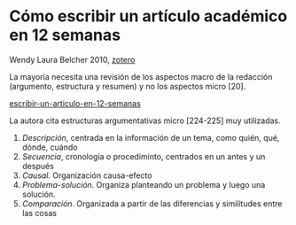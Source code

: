 # Cómo escribir un artículo académico en 12 semanas

Wendy Laura Belcher 2010, [zotero](zotero://select/items/@belcher2010)

La mayoría necesita una revisión de los aspectos macro de la redacción (argumento, estructura y resumen) y no los aspectos micro [20].

[escribir-un-articulo-en-12-semanas](escribir-un-articulo-en-12-semanas.md)

La autora cita estructuras argumentativas micro [224-225] muy utilizadas.

1. *Descripción*, centrada en la información de un tema, como quién, qué, dónde, cuándo
1. *Secuencia*, cronología o procediminto, centrados en un antes y un después
1. *Causal*. Organización causa-efecto
1. *Problema-solución*. Organiza planteando un problema y luego una solución.
1. *Comparación*. Organizada a partir de las diferencias y similitudes entre las cosas
